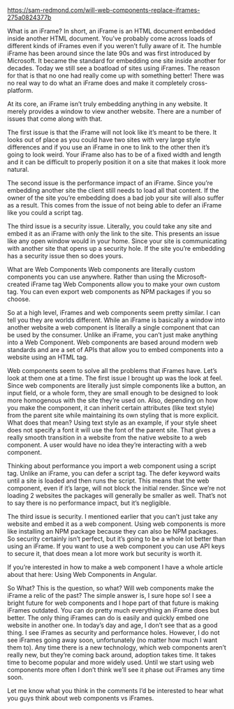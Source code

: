 https://sam-redmond.com/will-web-components-replace-iframes-275a0824377b

What is an iFrame?
In short, an iFrame is an HTML document embedded inside another HTML document. You’ve probably come across loads of different kinds of iFrames even if you weren’t fully aware of it. The humble iFrame has been around since the late 90s and was first introduced by Microsoft. It became the standard for embedding one site inside another for decades. Today we still see a boatload of sites using iFrames. The reason for that is that no one had really come up with something better! There was no real way to do what an iFrame does and make it completely cross-platform.

At its core, an iFrame isn’t truly embedding anything in any website. It merely provides a window to view another website. There are a number of issues that come along with that.

The first issue is that the iFrame will not look like it’s meant to be there. It looks out of place as you could have two sites with very large style differences and if you use an iFrame in one to link to the other then it’s going to look weird. Your iFrame also has to be of a fixed width and length and it can be difficult to properly position it on a site that makes it look more natural.

The second issue is the performance impact of an iFrame. Since you’re embedding another site the client still needs to load all that content. If the owner of the site you’re embedding does a bad job your site will also suffer as a result. This comes from the issue of not being able to defer an iFrame like you could a script tag.

The third issue is a security issue. Literally, you could take any site and embed it as an iFrame with only the link to the site. This presents an issue like any open window would in your home. Since your site is communicating with another site that opens up a security hole. If the site you’re embedding has a security issue then so does yours.

What are Web Components
Web components are literally custom components you can use anywhere. Rather than using the Microsoft-created iFrame tag Web Components allow you to make your own custom tag. You can even export web components as NPM packages if you so choose.

So at a high level, iFrames and web components seem pretty similar. I can tell you they are worlds different. While an iFrame is basically a window into another website a web component is literally a single component that can be used by the consumer. Unlike an iFrame, you can’t just make anything into a Web Component. Web components are based around modern web standards and are a set of APIs that allow you to embed components into a website using an HTML tag.

Web components seem to solve all the problems that iFrames have. Let’s look at them one at a time. The first issue I brought up was the look at feel. Since web components are literally just simple components like a button, an input field, or a whole form, they are small enough to be designed to look more homogenous with the site they’re used on. Also, depending on how you make the component, it can inherit certain attributes (like text style) from the parent site while maintaining its own styling that is more explicit. What does that mean? Using text style as an example, if your style sheet does not specify a font it will use the font of the parent site. That gives a really smooth transition in a website from the native website to a web component. A user would have no idea they’re interacting with a web component.

Thinking about performance you import a web component using a script tag. Unlike an iFrame, you can defer a script tag. The defer keyword waits until a site is loaded and then runs the script. This means that the web component, even if it’s large, will not block the initial render. Since we’re not loading 2 websites the packages will generally be smaller as well. That’s not to say there is no performance impact, but it’s negligible.

The third issue is security. I mentioned earlier that you can’t just take any website and embed it as a web component. Using web components is more like installing an NPM package because they can also be NPM packages. So security certainly isn’t perfect, but it’s going to be a whole lot better than using an iFrame. If you want to use a web component you can use API keys to secure it, that does mean a lot more work but security is worth it.

If you’re interested in how to make a web component I have a whole article about that here: Using Web Components in Angular.

So What?
This is the question, so what? Will web components make the iFrame a relic of the past? The simple answer is, I sure hope so! I see a bright future for web components and I hope part of that future is making iFrames outdated. You can do pretty much everything an iFrame does but better. The only thing iFrames can do is easily and quickly embed one website in another one. In today’s day and age, I don’t see that as a good thing. I see iFrames as security and performance holes. However, I do not see iFrames going away soon, unfortunately (no matter how much I want them to). Any time there is a new technology, which web components aren’t really new, but they’re coming back around, adoption takes time. It takes time to become popular and more widely used. Until we start using web components more often I don’t think we’ll see it phase out iFrames any time soon.

Let me know what you think in the comments I’d be interested to hear what you guys think about web components vs iFrames.

